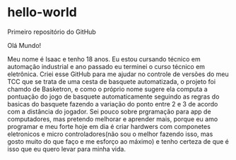 # hello-world
Primeiro repositório do GitHub

Olá Mundo!

Meu nome é Isaac e tenho 18 anos. Eu estou cursando técnico em automação industrial e ano passado eu terminei o curso técnico em eletrônica. 
Criei esse GitHub para me ajudar no controle de versões do meu TCC que se trata de uma cesta de basquete automatizada, o projeto foi chamdo de Basketron, e como o próprio nome sugere ela computa a pontuação do jogo de basquete automaticamente seguindo as regras do basicas do basquete fazendo a variação do ponto entre 2 e 3 de acordo com a distância do jogador.
Sei pouco sobre prgramação para app de computadores, mas pretendo melhorar e aprender mais, porque eu amo programar e meu forte hoje em dia é criar hardwers com componetes eletronicos e micro controladores(não sou o melhor fazendo isso, mas gosto muito do que faço e me esforço ao máximo) e tenho certeza de que é isso que eu quero levar para minha vida.
